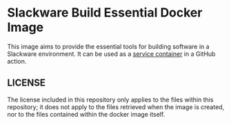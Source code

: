 # Slackware Build Essential Docker Image

This image aims to provide the essential tools for building software in a
Slackware environment. It can be used as a [service
container](https://docs.github.com/en/actions/using-containerized-services/about-service-containers#creating-service-containers)
in a GitHub action.

## LICENSE

The license included in this repository only applies to the files within this
repository; it does not apply to the files retrieved when the image is
created, nor to the files contained within the docker image itself.
